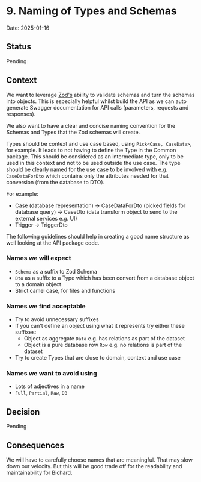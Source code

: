# 9. Naming of Types and Schemas

Date: 2025-01-16

## Status

Pending

## Context

We want to leverage [Zod's](https://zod.dev/) ability to validate schemas and turn the schemas into objects. This is
especially helpful whilst build the API as we can auto generate Swagger documentation for API calls (parameters,
requests and responses).

We also want to have a clear and concise naming convention for the Schemas and Types that the Zod schemas will create.

Types should be context and use case based, using `Pick<Case, CaseData>`, for example. It leads to not having to define
the Type in the Common package. This should be considered as an intermediate type, only to be used in this context and
not to be used outside the use case. The type should be clearly named for the use case to be involved with e.g.
`CaseDataForDto` which contains only the attributes needed for that conversion (from the database to DTO).

For example:

- Case (database representation) -> CaseDataForDto (picked fields for database query) -> CaseDto (data transform object
  to send to the external services e.g. UI)
- Trigger -> TriggerDto

The following guidelines should help in creating a good name structure as well looking at the API package code.

### Names we will expect

- `Schema` as a suffix to Zod Schema
- `Dto` as a suffix to a Type which has been convert from a database object to a domain object
- Strict camel case, for files and functions

### Names we find acceptable

- Try to avoid unnecessary suffixes
- If you can't define an object using what it represents try either these suffixes:
  - Object as aggregate `Data` e.g. has relations as part of the dataset
  - Object is a pure database row `Row` e.g. no relations is part of the dataset
- Try to create Types that are close to domain, context and use case

### Names we want to avoid using

- Lots of adjectives in a name
- `Full`, `Partial`, `Raw`, `DB`

## Decision

Pending

## Consequences

We will have to carefully choose names that are meaningful. That may slow down our velocity. But this will be good trade
off for the readability and maintainability for Bichard.
